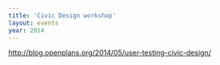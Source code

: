```yaml
---
title: 'Civic Design workshop'
layout: events
year: 2014
---
```


http://blog.openplans.org/2014/05/user-testing-civic-design/